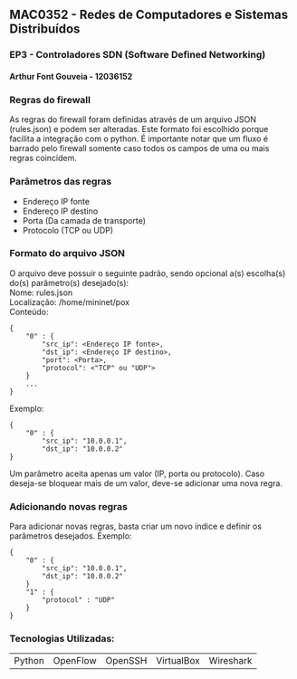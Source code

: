 ## MAC0352 - Redes de  Computadores e Sistemas Distribuídos
### EP3 - Controladores SDN (Software Defined Networking)
#### Arthur Font Gouveia - 12036152

### Regras do firewall
As regras do firewall foram definidas através de um arquivo JSON (rules.json) e podem ser alteradas. Este formato foi escolhido porque facilita a integração com o python.
É importante notar que um fluxo é barrado pelo firewall somente caso todos os campos de uma ou mais regras coincidem. 

### Parâmetros das regras
+ Endereço IP fonte
+ Endereço IP destino
+ Porta (Da camada de transporte)
+ Protocolo (TCP ou UDP)

### Formato do arquivo JSON
O arquivo deve possuir o seguinte padrão, sendo opcional a(s) escolha(s) do(s) parâmetro(s) desejado(s):  
Nome: rules.json  
Localização: /home/mininet/pox  
Conteúdo:
```
{
    "0" : {
        "src_ip": <Endereço IP fonte>,
        "dst_ip": <Endereço IP destino>,
        "port": <Porta>,
        "protocol": <"TCP" ou "UDP">
    }
    ...
}
```
Exemplo:
```
{
    "0" : {
        "src_ip": "10.0.0.1",
        "dst_ip": "10.0.0.2"
}
```
Um parâmetro aceita apenas um valor (IP, porta ou protocolo). Caso deseja-se bloquear mais de um valor, deve-se adicionar uma nova regra.

### Adicionando novas regras
Para adicionar novas regras, basta criar um novo índice e definir os parâmetros desejados.
Exemplo:
```
{
    "0" : {
        "src_ip": "10.0.0.1",
        "dst_ip": "10.0.0.2"
    }
    "1" : {
        "protocol" : "UDP"
    }
}
```

### Tecnologias Utilizadas:

<table>
  <tr>
    <td>Python</td>
    <td>OpenFlow</td>
    <td>OpenSSH</td>
    <td>VirtualBox</td>
    <td>Wireshark</td>
  </tr>
</table>
